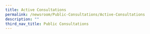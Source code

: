 ```yaml
---
title: Active Consultations
permalink: /newsroom/Public-Consultations/Active-Consultations
description: ""
third_nav_title: Public Consultations
---
```

